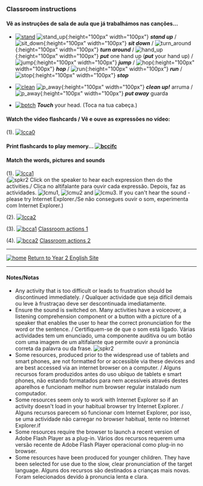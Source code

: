 ### Classroom instructions

#### Vê as instruções de sala de aula que já trabalhámos nas canções...

* [![stand](/images/stand.png)](https://www.youtube.com/watch?v=WsiRSWthV1k) ![stand_up](/images/stand_up.gif){:height="100px" width="100px"} ***stand up*** / ![sit_down](/images/sit_down.gif){:height="100px" width="100px"} ***sit down*** / ![turn_around](/images/turn_around.gif){:height="100px" width="100px"} ***turn around*** / ![hand_up](/images/hand_up.gif){:height="100px" width="100px"} ***put*** one hand up (***put*** your hand up) / ![jump](/images/jump.gif){:height="100px" width="100px"} ***jump*** / ![hop](/images/hop.gif){:height="100px" width="100px"} ***hop*** / ![run](/images/run.gif){:height="100px" width="100px"} ***run*** / ![stop](/images/stop.gif){:height="100px" width="100px"} ***stop***  

* [![clean](/images/clean.png)](https://www.youtube.com/watch?v=RmNCryV6G_M) ![p_away](/images/clean.gif){:height="100px" width="100px"} ***clean up!*** arruma / ![p_away](/images/p_away.gif){:height="100px" width="100px"} ***put away*** guarda  

* [![bptch](/images/bptch.png)](https://www.youtube.com/watch?v=3ZWtDfBoU-E) ***Touch*** your head. (Toca na tua cabeça.)  

#### Watch the video flashcards / Vê e ouve as expressões no vídeo:  

(1). [![lcca0](/images/lcca0.png)](https://www.youtube.com/watch?v=UIGD9uFY-C4)


#### Print flashcards to play memory...  [![bccifc](/images/bccifc.PNG)](https://learnenglishkids.britishcouncil.org/sites/kids/files/attachment/flashcards-classroom-language.pdf)  


#### Match the words, pictures and sounds  

(1). [![lcca1](/images/lcca1.PNG)](http://www.learningchocolate.com/content/lets-go-class)  
(![spkr2](/images/spkr2.PNG) Click on the speaker to hear each expression then do the activities./ Clica no altifalante para ouvir cada expressão. Depois, faz as actividades. ![lcmu1](/images/lcmu1.PNG), ![lcmu2](/images/lcmu2.PNG) and ![lcmu3](/images/lcmu3.PNG). If you can't hear the sound - please try Internet Explorer./Se não consegues ouvir o som, experimenta com Internet Explorer.) 

(2). [![lcca2](/images/lcca2.PNG)](http://www.learningchocolate.com/content/classroom-instructions)  

(3). [![bcca1](/images/bcca1.PNG)](https://learnenglishkids.britishcouncil.org/en/word-games/classroom-actions-1) [Classroom actions 1](https://learnenglishkids.britishcouncil.org/en/word-games/classroom-actions-1)

(4). [![bcca2](/images/bcca2.PNG)](https://learnenglishkids.britishcouncil.org/en/word-games/classroom-actions-2) [Classroom actions 2](https://learnenglishkids.britishcouncil.org/en/word-games/classroom-actions-2)

***
[![home](/images/home.PNG)](https://tangerina-pt.github.io/English/Year2) [Return to Year 2 English Site](https://tangerina-pt.github.io/English/Year2)

***

#### Notes/Notas
* Any activity that is too difficult or leads to frustration should be discontinued immediately. / Qualquer actividade que seja difícil demais ou leve à frustraçao deve ser descontinuada imediatamente.
* Ensure the sound is switched on. Many activities have a voiceover, a listening comprehension component or a button with a picture of a speaker that enables the user to hear the correct pronunciation for the word or the sentence. / Certifiquem-se de que o som está ligado. Várias actividades tem um enunciado, uma componente auditiva ou um botão com uma imagem de um altifalante que permite ouvir a pronúncia correta da palavra ou da frase. ![spkr2](/images/spkr2.PNG)
* Some resources, produced prior to the widespread use of tablets and smart phones, are not formatted for or accessible via these devices and are best accessed via an internet browser on a computer. / Alguns recursos foram produzidos antes do uso ubíquo de tablets e smart phones, não estando formatados para nem acessíveis através destes aparelhos e funcionam melhor num browser regular instalado num computador.
* Some resources seem only to work with Internet Explorer so if an activity doesn't load in your habitual browser try Internet Explorer. / Alguns recursos parecem só funcionar com Internet Explorer, por isso, se uma actividade não carregar no browser habitual, tente no Internet Explorer.if
* Some resources require the browser to launch a recent version of Adobe Flash Player as a plug-in. Vários dos recursos requerem uma versão recente de Adobe Flash Player operacional como plug-in no browser.
* Some resources have been produced for younger children. They have been selected for use due to the slow, clear pronunciation of the target language. Alguns dos recursos são destinados a crianças mais novas. Foram selecionados devido à pronuncia lenta e clara.
